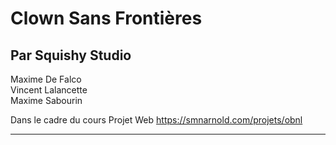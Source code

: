 # Clown Sans Frontières 
## Par Squishy Studio

Maxime De Falco<br>
Vincent Lalancette<br>
Maxime Sabourin

Dans le cadre du cours 
Projet Web
https://smnarnold.com/projets/obnl

---
